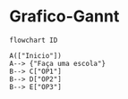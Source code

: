 # Grafico-Gannt
```mermaid
flowchart ID

A(["Inicio"])
A--> {"Faça uma escola"}
B--> C["OP1"]
B--> D["OP2"]
B--> E["OP3"]
```
